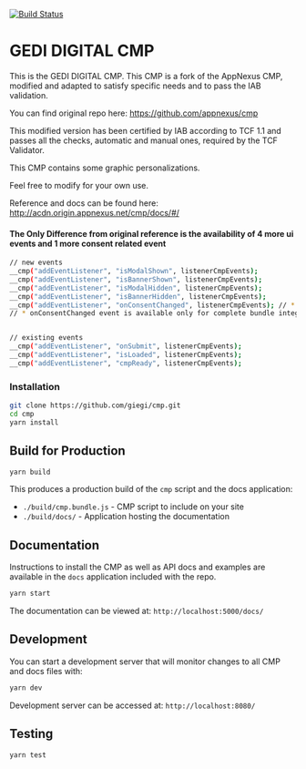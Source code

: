 [![Build Status](https://travis-ci.org/appnexus/cmp.svg?branch=master)](https://travis-ci.org/appnexus/cmp)

# GEDI DIGITAL CMP


This is the GEDI DIGITAL CMP.
This CMP is a fork of the AppNexus CMP, modified and adapted to satisfy specific needs and to pass the IAB validation.

You can find original repo here:
https://github.com/appnexus/cmp

This modified version has been certified by IAB according to TCF 1.1 and passes all the checks, automatic and manual ones, required by the TCF Validator.

This CMP contains some graphic personalizations. 

Feel free to modify for your own use.


Reference and docs can be found here:
http://acdn.origin.appnexus.net/cmp/docs/#/

#### The Only Difference from original reference is the availability of 4 more ui events and 1 more consent related event
	
```sh
// new events
__cmp("addEventListener", "isModalShown", listenerCmpEvents);
__cmp("addEventListener", "isBannerShown", listenerCmpEvents);
__cmp("addEventListener", "isModalHidden", listenerCmpEvents);
__cmp("addEventListener", "isBannerHidden", listenerCmpEvents);
__cmp("addEventListener", "onConsentChanged", listenerCmpEvents); // *
// * onConsentChanged event is available only for complete bundle integrations


// existing events
__cmp("addEventListener", "onSubmit", listenerCmpEvents);
__cmp("addEventListener", "isLoaded", listenerCmpEvents);
__cmp("addEventListener", "cmpReady", listenerCmpEvents);
```

### Installation

```sh
git clone https://github.com/giegi/cmp.git
cd cmp
yarn install
```

## Build for Production

```sh
yarn build
```

This produces a production build of the `cmp` script and the docs application:
+ `./build/cmp.bundle.js` - CMP script to include on your site
+ `./build/docs/` - Application hosting the documentation

## Documentation

Instructions to install the CMP as well as API docs and examples are available in the `docs`
application included with the repo.

```sh
yarn start
```

The documentation can be viewed at:
`http://localhost:5000/docs/`

## Development
You can start a development server that will monitor changes to all CMP and docs files with:
```sh
yarn dev
```

Development server can be accessed at:
`http://localhost:8080/`

## Testing

```sh
yarn test
```
